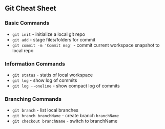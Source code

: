 ## Git Cheat Sheet


### Basic Commands
* `git init` - initialize a local git repo
* `git add` - stage files/folders for commit
* `git commit -m 'Commit msg'` - commit current workspace snapshot to local repo

### Information Commands
* `git status` - statis of local workspace
* `git log` - show log of commits
* `git log --oneline` - show compact log of commits

### Branching Commands
* `git branch` - list local branches
* `git branch branchName` - create branch `branchName`
* `git checkout branchName` - switch to branchName
